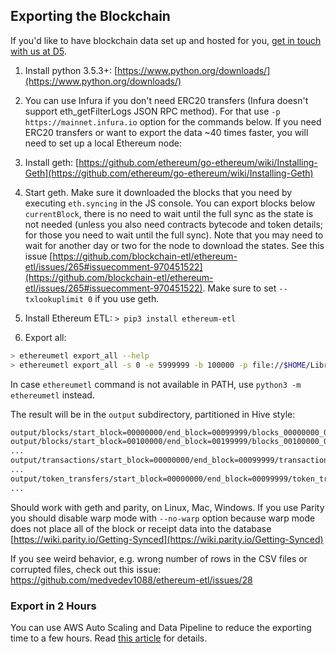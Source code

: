 ## Exporting the Blockchain

If you'd like to have blockchain data set up and hosted for you, [get in touch with us at D5](https://d5.ai/?ref=ethereumetl).

1. Install python 3.5.3+: [https://www.python.org/downloads/](https://www.python.org/downloads/)

1. You can use Infura if you don't need ERC20 transfers (Infura doesn't support eth_getFilterLogs JSON RPC method).
For that use `-p https://mainnet.infura.io` option for the commands below. If you need ERC20 transfers or want to
export the data ~40 times faster, you will need to set up a local Ethereum node:

1. Install geth: [https://github.com/ethereum/go-ethereum/wiki/Installing-Geth](https://github.com/ethereum/go-ethereum/wiki/Installing-Geth)

1. Start geth.
Make sure it downloaded the blocks that you need by executing `eth.syncing` in the JS console.
You can export blocks below `currentBlock`,
there is no need to wait until the full sync as the state is not needed (unless you also need contracts bytecode
and token details; for those you need to wait until the full sync). Note that you may need to wait for another day or 
   two for the node to download the states. See this issue [https://github.com/blockchain-etl/ethereum-etl/issues/265#issuecomment-970451522](https://github.com/blockchain-etl/ethereum-etl/issues/265#issuecomment-970451522). 
Make sure to set `--txlookuplimit 0` if you use geth.
 
1. Install Ethereum ETL: `> pip3 install ethereum-etl`

1. Export all:

```bash
> ethereumetl export_all --help
> ethereumetl export_all -s 0 -e 5999999 -b 100000 -p file://$HOME/Library/Ethereum/geth.ipc -o output
```
    
In case `ethereumetl` command is not available in PATH, use `python3 -m ethereumetl` instead.

The result will be in the `output` subdirectory, partitioned in Hive style:
```bash
output/blocks/start_block=00000000/end_block=00099999/blocks_00000000_00099999.csv
output/blocks/start_block=00100000/end_block=00199999/blocks_00100000_00199999.csv
...
output/transactions/start_block=00000000/end_block=00099999/transactions_00000000_00099999.csv
...
output/token_transfers/start_block=00000000/end_block=00099999/token_transfers_00000000_00099999.csv
...
```

Should work with geth and parity, on Linux, Mac, Windows.
If you use Parity you should disable warp mode with `--no-warp` option because warp mode
does not place all of the block or receipt data into the database [https://wiki.parity.io/Getting-Synced](https://wiki.parity.io/Getting-Synced)

If you see weird behavior, e.g. wrong number of rows in the CSV files or corrupted files,
check out this issue: https://github.com/medvedev1088/ethereum-etl/issues/28

### Export in 2 Hours

You can use AWS Auto Scaling and Data Pipeline to reduce the exporting time to a few hours.
Read [this article](https://medium.com/@medvedev1088/how-to-export-the-entire-ethereum-blockchain-to-csv-in-2-hours-for-10-69fef511e9a2) for details.
